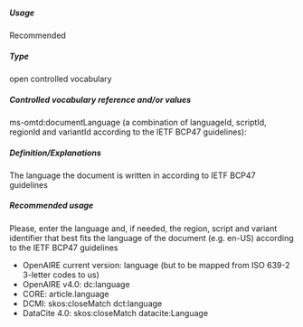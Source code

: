 ##### Usage
Recommended
##### Type
open controlled vocabulary
##### Controlled vocabulary reference and/or values
ms-omtd:documentLanguage (a combination of languageId, scriptId, regionId and variantId according to the IETF BCP47 guidelines): 
##### Definition/Explanations
The language the document is written in according to IETF BCP47 guidelines
##### Recommended usage
Please, enter the language and, if needed, the region, script and variant identifier that best fits the language of the document (e.g. en-US) according to the IETF BCP47 guidelines
* OpenAIRE current version: language (but to be mapped from ISO 639-2 3-letter codes to us)
* OpenAIRE v4.0: dc:language
* CORE: article.language
* DCMI: skos:closeMatch dct:language
* DataCite 4.0: skos:closeMatch datacite:Language
